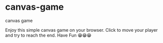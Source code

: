 # canvas-game
canvas game

Enjoy this simple canvas game on your browser.
Click to move your player and try to reach the end. 
Have Fun 😁😁😁
